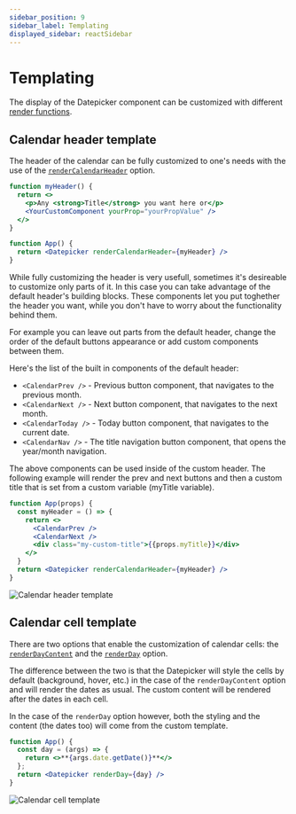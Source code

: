 ```yaml
---
sidebar_position: 9
sidebar_label: Templating
displayed_sidebar: reactSidebar
---
```


# Templating

The display of the Datepicker component can be customized with different [render functions](api#renderers).

## Calendar header template

The header of the calendar can be fully customized to one's needs with the use of the [`renderCalendarHeader`](api#renderer-renderCalendarHeader) option.

```jsx
function myHeader() {
  return <>
    <p>Any <strong>Title</strong> you want here or</p>
    <YourCustomComponent yourProp="yourPropValue" />
  </>
}

function App() {
  return <Datepicker renderCalendarHeader={myHeader} />
}
```

While fully customizing the header is very usefull, sometimes it's desireable to customize only parts of it. In this case you can take advantage of the default header's building blocks. These components let you put toghether the header you want, while you don't have to worry about the functionality behind them.

For example you can leave out parts from the default header, change the order of the default buttons appearance or add custom components between them.

Here's the list of the built in components of the default header:

- `<CalendarPrev />` - Previous button component, that navigates to the previous month.
- `<CalendarNext />` - Next button component, that navigates to the next month.
- `<CalendarToday />` - Today button component, that navigates to the current date.
- `<CalendarNav />` - The title navigation button component, that opens the year/month navigation.

The above components can be used inside of the custom header. The following example will render the prev and next buttons and then a custom title that is set from a custom variable (myTitle variable).

```jsx title="Custom header with default buttons"
function App(props) {
  const myHeader = () => {
    return <>
      <CalendarPrev />
      <CalendarNext />
      <div class="my-custom-title">{{props.myTitle}}</div>
    </>
  }
  return <Datepicker renderCalendarHeader={myHeader} />
}
```
![Calendar header template](/img/calendar-header-template.png)

## Calendar cell template

There are two options that enable the customization of calendar cells: the [`renderDayContent`](./api#renderer-renderDayContent) and the [`renderDay`](./api#renderer-renderDay) option.

The difference between the two is that the Datepicker will style the cells by default (background, hover, etc.) in the case of the `renderDayContent` option and will render the dates as usual. The custom content will be rendered after the dates in each cell.

In the case of the `renderDay` option however, both the styling and the content (the dates too) will come from the custom template.

```jsx title="Example of custom cells"
function App() {
  const day = (args) => {
    return <>**{args.date.getDate()}**</>
  };
  return <Datepicker renderDay={day} />
}
```
![Calendar cell template](/img/calendar-cell-template.png)
